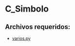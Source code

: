 # C_Simbolo


## Archivos requeridos:

* [varios.py](https://github.com/jfdelosrios/varios_python.git)